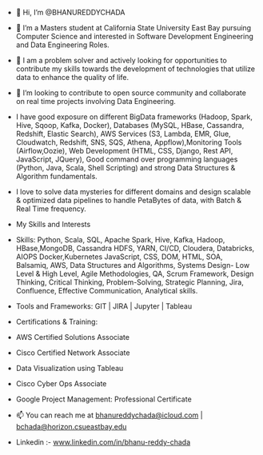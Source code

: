 - 👋 Hi, I’m @BHANUREDDYCHADA
- 👀 I’m a Masters student at California State University East Bay pursuing Computer Science and interested in Software Development Engineering and Data Engineering Roles.
- 🌱 I am a problem solver and actively looking for opportunities to contribute my skills towards the development of technologies that utilize data to enhance the quality of life.
- 💞️ I’m looking to contribute to open source community and collaborate on real time projects involving Data Engineering.
- I have good exposure on different BigData frameworks (Hadoop, Spark, Hive, Sqoop, Kafka, Docker), Databases (MySQL, HBase, Cassandra, Redshift, Elastic Search), AWS Services (S3, Lambda, EMR, Glue, Cloudwatch, Redshift, SNS, SQS, Athena, Appflow),Monitoring Tools (Airflow,Oozie), Web Development (HTML, CSS, Django, Rest API, JavaScript, JQuery), Good command over programming languages (Python, Java, Scala, Shell Scripting) and strong Data Structures & Algorithm fundamentals.
- I love to solve data mysteries for different domains and design scalable & optimized data pipelines to handle PetaBytes of data, with Batch & Real Time frequency.

- My Skills and Interests

- Skills: Python, Scala, SQL, Apache Spark, Hive, Kafka, Hadoop, HBase,MongoDB, Cassandra HDFS, YARN, CI/CD, Cloudera, Databricks, AIOPS Docker,Kubernetes JavaScript, CSS, DOM, HTML, SOA, Balsamiq, AWS, Data Structures and Algorithms, Systems Design- Low Level & High Level, Agile Methodologies, QA, Scrum Framework, Design Thinking, Critical Thinking, Problem-Solving, Strategic Planning, Jira, Confluence, Effective Communication, Analytical skills.

- Tools and Frameworks: GIT | JIRA | Jupyter | Tableau

- Certifications & Training:

- AWS Certified Solutions Associate
- Cisco Certified Network Associate
- Data Visualization using Tableau
- Cisco Cyber Ops Associate
- Google Project Management: Professional Certificate

- 📫 You can reach me at bhanureddychada@icloud.com | bchada@horizon.csueastbay.edu
- Linkedin :- www.linkedin.com/in/bhanu-reddy-chada

<!---
BHANUREDDYCHADA/BHANUREDDYCHADA is a ✨ special ✨ repository because its `README.md` (this file) appears on your GitHub profile.
You can click the Preview link to take a look at your changes.
--->
